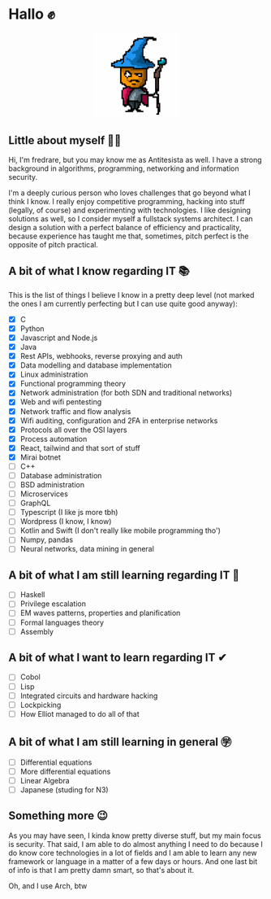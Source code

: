 # Hallo ✊
<p align="center" width="100%"><img width="33%"src="anti.gif" /></p>

## Little about myself 🧙🏻
Hi, I'm fredrare, but you may know me as Antitesista as well. I have a strong background in algorithms, programming, networking and information security.

I'm a deeply curious person who loves challenges that go beyond what I think I know. I really enjoy competitive programming, hacking into stuff (legally, of course) and experimenting with technologies. I like designing solutions as well, so I consider myself a fullstack systems architect. I can design a solution with a perfect balance of efficiency and practicality, because experience has taught me that, sometimes, pitch perfect is the opposite of pitch practical.

## A bit of what I know regarding IT 📚
This is the list of things I believe I know in a pretty deep level (not marked the ones I am currently perfecting but I can use quite good anyway):
- [x] C
- [x] Python
- [x] Javascript and Node.js
- [x] Java
- [x] Rest APIs, webhooks, reverse proxying and auth
- [x] Data modelling and database implementation
- [x] Linux administration
- [x] Functional programming theory
- [x] Network administration (for both SDN and traditional networks)
- [x] Web and wifi pentesting
- [x] Network traffic and flow analysis
- [x] Wifi auditing, configuration and 2FA in enterprise networks
- [x] Protocols all over the OSI layers
- [x] Process automation
- [x] React, tailwind and that sort of stuff
- [x] Mirai botnet
- [ ] C++
- [ ] Database administration
- [ ] BSD administration
- [ ] Microservices
- [ ] GraphQL
- [ ] Typescript (I like js more tbh)
- [ ] Wordpress (I know, I know)
- [ ] Kotlin and Swift (I don't really like mobile programming tho')
- [ ] Numpy, pandas
- [ ] Neural networks, data mining in general

## A bit of what I am still learning regarding IT 📓
- [ ] Haskell
- [ ] Privilege escalation
- [ ] EM waves patterns, properties and planification
- [ ] Formal languages theory
- [ ] Assembly

## A bit of what I want to learn regarding IT ✔︎
- [ ] Cobol
- [ ] Lisp
- [ ] Integrated circuits and hardware hacking
- [ ] Lockpicking
- [ ] How Elliot managed to do all of that

## A bit of what I am still learning in general ㊫
- [ ] Differential equations
- [ ] More differential equations
- [ ] Linear Algebra
- [ ] Japanese (studing for N3)

## Something more 😉
As you may have seen, I kinda know pretty diverse stuff, but my main focus is security. That said, I am able to do almost anything I need to do because I do know core technologies in a lot of fields and I am able to learn any new framework or language in a matter of a few days or hours. And one last bit of info is that I am pretty damn smart, so that's about it.

Oh, and I use Arch, btw
